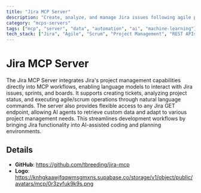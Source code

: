 ```yaml
---
title: "Jira MCP Server"
description: "Create, analyze, and manage Jira issues following agile principles directly within MCP clients."
category: "mcps-servers"
tags: ["mcp", "server", "data", "automation", "ai", "machine-learning"]
tech_stack: ["Jira", "Agile", "Scrum", "Project Management", "REST APIs"]
---
```


# Jira MCP Server

The Jira MCP Server integrates Jira's project management capabilities directly into MCP workflows, enabling language models to interact with Jira issues, sprints, and boards. It supports creating tickets, analyzing project status, and executing agile/scrum operations through natural language commands. The server also provides flexible access to any Jira GET endpoint, allowing AI agents to retrieve custom data and adapt to various project management needs. This streamlines development workflows by bringing Jira functionality into AI-assisted coding and planning environments.

## Details

- **GitHub**: https://github.com/tbreeding/jira-mcp
- **Logo**: https://knhgkaawjfqqwmsgmxns.supabase.co/storage/v1/object/public/avatars/mcp/0r3zvfuk9k9s.png
